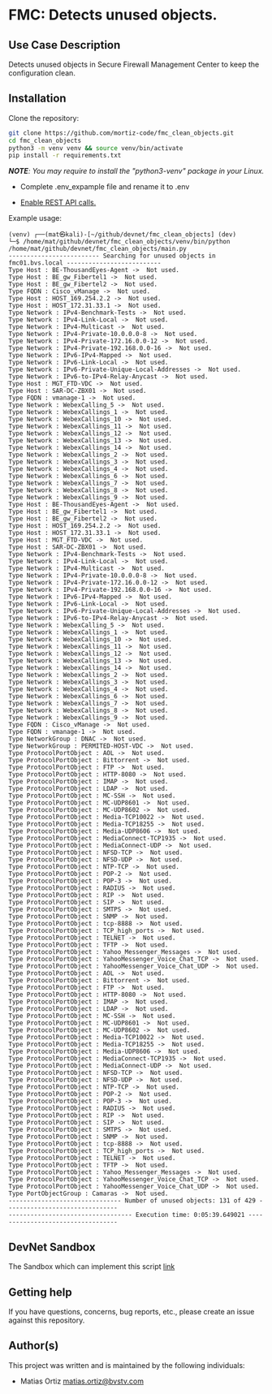 # FMC: Detects unused objects.

## Use Case Description

Detects unused objects in Secure Firewall Management Center to keep the configuration clean.

## Installation

Clone the repository:

```sh
git clone https://github.com/mortiz-code/fmc_clean_objects.git
cd fmc_clean_objects
python3 -m venv venv && source venv/bin/activate
pip install -r requirements.txt
```

***NOTE**: You may require to install the "python3-venv" package in your Linux.*

- Complete .env_expample file and rename it to .env

- [Enable REST API calls.](https://www.cisco.com/c/en/us/td/docs/security/firepower/730/api/REST/secure_firewall_management_center_rest_api_quick_start_guide_730/About_The_Firepower_Management_Center_REST_API.html#task_khz_fh1_ccb)



Example usage:
            
    (venv) ┌──(mat㉿kali)-[~/github/devnet/fmc_clean_objects] (dev)
    └─$ /home/mat/github/devnet/fmc_clean_objects/venv/bin/python /home/mat/github/devnet/fmc_clean_objects/main.py
    ------------------------- Searching for unused objects in fmc01.bvs.local --------------------------
    Type Host : BE-ThousandEyes-Agent ->  Not used.
    Type Host : BE_gw_Fibertel1 ->  Not used.
    Type Host : BE_gw_Fibertel2 ->  Not used.
    Type FQDN : Cisco_vManage ->  Not used.
    Type Host : HOST_169.254.2.2 ->  Not used.
    Type Host : HOST_172.31.33.1 ->  Not used.
    Type Network : IPv4-Benchmark-Tests ->  Not used.
    Type Network : IPv4-Link-Local ->  Not used.
    Type Network : IPv4-Multicast ->  Not used.
    Type Network : IPv4-Private-10.0.0.0-8 ->  Not used.
    Type Network : IPv4-Private-172.16.0.0-12 ->  Not used.
    Type Network : IPv4-Private-192.168.0.0-16 ->  Not used.
    Type Network : IPv6-IPv4-Mapped ->  Not used.
    Type Network : IPv6-Link-Local ->  Not used.
    Type Network : IPv6-Private-Unique-Local-Addresses ->  Not used.
    Type Network : IPv6-to-IPv4-Relay-Anycast ->  Not used.
    Type Host : MGT_FTD-VDC ->  Not used.
    Type Host : SAR-DC-ZBX01 ->  Not used.
    Type FQDN : vmanage-1 ->  Not used.
    Type Network : WebexCalling_5 ->  Not used.
    Type Network : WebexCallings_1 ->  Not used.
    Type Network : WebexCallings_10 ->  Not used.
    Type Network : WebexCallings_11 ->  Not used.
    Type Network : WebexCallings_12 ->  Not used.
    Type Network : WebexCallings_13 ->  Not used.
    Type Network : WebexCallings_14 ->  Not used.
    Type Network : WebexCallings_2 ->  Not used.
    Type Network : WebexCallings_3 ->  Not used.
    Type Network : WebexCallings_4 ->  Not used.
    Type Network : WebexCallings_6 ->  Not used.
    Type Network : WebexCallings_7 ->  Not used.
    Type Network : WebexCallings_8 ->  Not used.
    Type Network : WebexCallings_9 ->  Not used.
    Type Host : BE-ThousandEyes-Agent ->  Not used.
    Type Host : BE_gw_Fibertel1 ->  Not used.
    Type Host : BE_gw_Fibertel2 ->  Not used.
    Type Host : HOST_169.254.2.2 ->  Not used.
    Type Host : HOST_172.31.33.1 ->  Not used.
    Type Host : MGT_FTD-VDC ->  Not used.
    Type Host : SAR-DC-ZBX01 ->  Not used.
    Type Network : IPv4-Benchmark-Tests ->  Not used.
    Type Network : IPv4-Link-Local ->  Not used.
    Type Network : IPv4-Multicast ->  Not used.
    Type Network : IPv4-Private-10.0.0.0-8 ->  Not used.
    Type Network : IPv4-Private-172.16.0.0-12 ->  Not used.
    Type Network : IPv4-Private-192.168.0.0-16 ->  Not used.
    Type Network : IPv6-IPv4-Mapped ->  Not used.
    Type Network : IPv6-Link-Local ->  Not used.
    Type Network : IPv6-Private-Unique-Local-Addresses ->  Not used.
    Type Network : IPv6-to-IPv4-Relay-Anycast ->  Not used.
    Type Network : WebexCalling_5 ->  Not used.
    Type Network : WebexCallings_1 ->  Not used.
    Type Network : WebexCallings_10 ->  Not used.
    Type Network : WebexCallings_11 ->  Not used.
    Type Network : WebexCallings_12 ->  Not used.
    Type Network : WebexCallings_13 ->  Not used.
    Type Network : WebexCallings_14 ->  Not used.
    Type Network : WebexCallings_2 ->  Not used.
    Type Network : WebexCallings_3 ->  Not used.
    Type Network : WebexCallings_4 ->  Not used.
    Type Network : WebexCallings_6 ->  Not used.
    Type Network : WebexCallings_7 ->  Not used.
    Type Network : WebexCallings_8 ->  Not used.
    Type Network : WebexCallings_9 ->  Not used.
    Type FQDN : Cisco_vManage ->  Not used.
    Type FQDN : vmanage-1 ->  Not used.
    Type NetworkGroup : DNAC ->  Not used.
    Type NetworkGroup : PERMITED-HOST-VDC ->  Not used.
    Type ProtocolPortObject : AOL ->  Not used.
    Type ProtocolPortObject : Bittorrent ->  Not used.
    Type ProtocolPortObject : FTP ->  Not used.
    Type ProtocolPortObject : HTTP-8080 ->  Not used.
    Type ProtocolPortObject : IMAP ->  Not used.
    Type ProtocolPortObject : LDAP ->  Not used.
    Type ProtocolPortObject : MC-SSH ->  Not used.
    Type ProtocolPortObject : MC-UDP8601 ->  Not used.
    Type ProtocolPortObject : MC-UDP8602 ->  Not used.
    Type ProtocolPortObject : Media-TCP10022 ->  Not used.
    Type ProtocolPortObject : Media-TCP18255 ->  Not used.
    Type ProtocolPortObject : Media-UDP8606 ->  Not used.
    Type ProtocolPortObject : MediaConnect-TCP1935 ->  Not used.
    Type ProtocolPortObject : MediaConnect-UDP ->  Not used.
    Type ProtocolPortObject : NFSD-TCP ->  Not used.
    Type ProtocolPortObject : NFSD-UDP ->  Not used.
    Type ProtocolPortObject : NTP-TCP ->  Not used.
    Type ProtocolPortObject : POP-2 ->  Not used.
    Type ProtocolPortObject : POP-3 ->  Not used.
    Type ProtocolPortObject : RADIUS ->  Not used.
    Type ProtocolPortObject : RIP ->  Not used.
    Type ProtocolPortObject : SIP ->  Not used.
    Type ProtocolPortObject : SMTPS ->  Not used.
    Type ProtocolPortObject : SNMP ->  Not used.
    Type ProtocolPortObject : tcp-8888 ->  Not used.
    Type ProtocolPortObject : TCP_high_ports ->  Not used.
    Type ProtocolPortObject : TELNET ->  Not used.
    Type ProtocolPortObject : TFTP ->  Not used.
    Type ProtocolPortObject : Yahoo_Messenger_Messages ->  Not used.
    Type ProtocolPortObject : YahooMessenger_Voice_Chat_TCP ->  Not used.
    Type ProtocolPortObject : YahooMessenger_Voice_Chat_UDP ->  Not used.
    Type ProtocolPortObject : AOL ->  Not used.
    Type ProtocolPortObject : Bittorrent ->  Not used.
    Type ProtocolPortObject : FTP ->  Not used.
    Type ProtocolPortObject : HTTP-8080 ->  Not used.
    Type ProtocolPortObject : IMAP ->  Not used.
    Type ProtocolPortObject : LDAP ->  Not used.
    Type ProtocolPortObject : MC-SSH ->  Not used.
    Type ProtocolPortObject : MC-UDP8601 ->  Not used.
    Type ProtocolPortObject : MC-UDP8602 ->  Not used.
    Type ProtocolPortObject : Media-TCP10022 ->  Not used.
    Type ProtocolPortObject : Media-TCP18255 ->  Not used.
    Type ProtocolPortObject : Media-UDP8606 ->  Not used.
    Type ProtocolPortObject : MediaConnect-TCP1935 ->  Not used.
    Type ProtocolPortObject : MediaConnect-UDP ->  Not used.
    Type ProtocolPortObject : NFSD-TCP ->  Not used.
    Type ProtocolPortObject : NFSD-UDP ->  Not used.
    Type ProtocolPortObject : NTP-TCP ->  Not used.
    Type ProtocolPortObject : POP-2 ->  Not used.
    Type ProtocolPortObject : POP-3 ->  Not used.
    Type ProtocolPortObject : RADIUS ->  Not used.
    Type ProtocolPortObject : RIP ->  Not used.
    Type ProtocolPortObject : SIP ->  Not used.
    Type ProtocolPortObject : SMTPS ->  Not used.
    Type ProtocolPortObject : SNMP ->  Not used.
    Type ProtocolPortObject : tcp-8888 ->  Not used.
    Type ProtocolPortObject : TCP_high_ports ->  Not used.
    Type ProtocolPortObject : TELNET ->  Not used.
    Type ProtocolPortObject : TFTP ->  Not used.
    Type ProtocolPortObject : Yahoo_Messenger_Messages ->  Not used.
    Type ProtocolPortObject : YahooMessenger_Voice_Chat_TCP ->  Not used.
    Type ProtocolPortObject : YahooMessenger_Voice_Chat_UDP ->  Not used.
    Type PortObjectGroup : Camaras ->  Not used.
    ------------------------------- Number of unused objects: 131 of 429 -------------------------------
    ---------------------------------- Execution time: 0:05:39.649021 ----------------------------------


## DevNet Sandbox

The Sandbox which can implement this script [link](https://devnetsandbox.cisco.com/RM/Diagram/Index/1228cb22-b2ba-48d3-a70a-86a53f4eecc0?diagramType=Topology)


## Getting help

If you have questions, concerns, bug reports, etc., please create an issue against this repository.

## Author(s)

This project was written and is maintained by the following individuals:

* Matias Ortiz <matias.ortiz@bvstv.com>